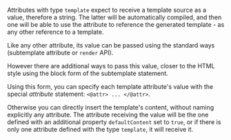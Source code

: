 Attributes with type `template` expect to receive a template source as a value, therefore a string. The latter will be automatically compiled, and then one will be able to use the attribute to reference the generated template - as any other reference to a template.

Like any other attribute, its value can be passed using the standard ways (subtemplate attribute or `render` API).

However there are additional ways to pass this value, closer to the HTML style using the block form of the subtemplate statement.

Using this form, you can specify each template attribute's value with the special _attribute_ statement: `<@attr> ... </@attr>`.

Otherwise you can directly insert the template's content, without naming explicitly any attribute. The attribute receiving the value will be the one defined with an additional property `defaultContent` set to `true`, or if there is only one attribute defined with the type `template`, it will receive it.
